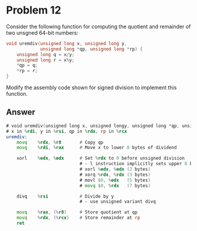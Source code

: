 # Problem 12

Consider the following function for computing the quotient and remainder of two
unsgned 64-bit numbers:

```C
void uremdiv(unsigned long x, unsigned long y,
             unsigned long *qp, unsigned long *rp) {
    unsigned long q = x/y;
    unsigned long r = x%y;
    *qp = q;
    *rp = r;
}
```

Modify the assembly code shown for signed division to implement this function.

## Answer

```asm
# void uremdiv(unsigned long x, unsigned longy, unsigned long *qp, unsigned long *rp)
# x in %rdi, y in %rsi, qp in %rdx, rp in %rcx
uremdiv:
    movq    %rdx, %r8       # Copy qp
    movq    %rdi, %rax      # Move x to lower 8 bytes of dividend

    xorl    %edx, %edx      # Set %rdx to 0 before unsigned division
                            # - l instruction implicitly sets upper 8 bytes of %rdx to 0
                            # xorl %edx, %edx (2 bytes)
                            # xorq %rdx, %rdx (3 bytes)
                            # movl $0, %edx   (5 bytes)
                            # movq $0, %rdx   (7 bytes)

    divq    %rsi            # Divide by y
                            # - use unsigned variant divq

    movq    %rax, (%r8)     # Store quotient at qp
    movq    %rdx, (%rcx)    # Store remainder at rp
    ret
```
